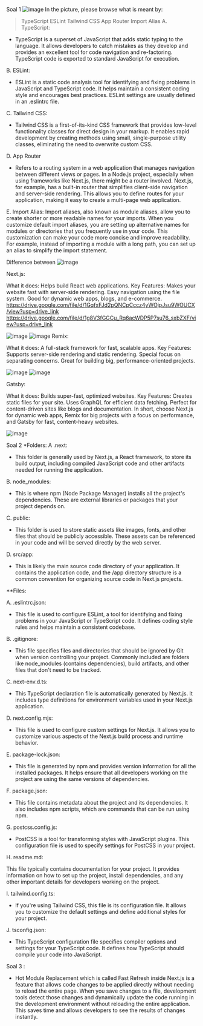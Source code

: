 Soal 1
![image](https://drive.google.com/uc?export=view&id=1pJY0VCpN7BH5jRhANfHXGug0Jv6HFg3w)
In the picture, please browse what is meant by:
> TypeScript
> ESLint
> Tailwind CSS
> App Router
> Import Alias
A. TypeScript:
- TypeScript is a superset of JavaScript that adds static typing to the language. It allows developers to catch mistakes as they develop and provides an excellent tool for code navigation and re-factoring. TypeScript code is exported to standard JavaScript for execution.

B. ESLint:
- ESLint is a static code analysis tool for identifying and fixing problems in JavaScript and TypeScript code. It helps maintain a consistent coding style and encourages best practices. ESLint settings are usually defined in an .eslintrc file.

C. Tailwind CSS: 
- Tailwind CSS is a first-of-its-kind CSS framework that provides low-level functionality classes for direct design in your markup. It enables rapid development by creating methods using small, single-purpose utility classes, eliminating the need to overwrite custom CSS.

D. App Router
- Refers to a routing system in a web application that manages navigation between different views or pages. In a Node.js project, especially when using frameworks like Next.js, there might be a router involved. Next.js, for example, has a built-in router that simplifies client-side navigation and server-side rendering. This allows you to define routes for your application, making it easy to create a multi-page web application.

E. Import Alias:
Import aliases, also known as module aliases, allow you to create shorter or more readable names for your imports. When you customize default import aliases, you are setting up alternative names for modules or directories that you frequently use in your code. This customization can make your code more concise and improve readability. For example, instead of importing a module with a long path, you can set up an alias to simplify the import statement.

Difference between
![image](https://drive.google.com/uc?export=view&id=1ea-gSS_T4GjJGfn1dN9gtVSvJM2NduYy)

Next.js:

What it does: Helps build React web applications.
Key Features:
Makes your website fast with server-side rendering.
Easy navigation using the file system.
Good for dynamic web apps, blogs, and e-commerce.
https://drive.google.com/file/d/1GqfxFJd2pQNCpCccz4yWOjpJsu9WOUCX/view?usp=drive_link
https://drive.google.com/file/d/1g8V3fGGCu_Rq6acWDP5P7su76_sxbZXF/view?usp=drive_link

![image](https://drive.google.com/uc?export=view&id=1GqfxFJd2pQNCpCccz4yWOjpJsu9WOUCX)
![image](https://drive.google.com/uc?export=view&id=1g8V3fGGCu_Rq6acWDP5P7su76_sxbZXF)
Remix:

What it does: A full-stack framework for fast, scalable apps.
Key Features:
Supports server-side rendering and static rendering.
Special focus on separating concerns.
Great for building big, performance-oriented projects.

![image](https://drive.google.com/uc?export=view&id=1qSsdzveCVe3FA8LHUpYPgOB6OzO5JjCL)
![image](https://drive.google.com/uc?export=view&id=1kNuZv12hAWjxefifTGVvrxaNF1I4YD0s)

Gatsby:

What it does: Builds super-fast, optimized websites.
Key Features:
Creates static files for your site.
Uses GraphQL for efficient data fetching.
Perfect for content-driven sites like blogs and documentation.
In short, choose Next.js for dynamic web apps, Remix for big projects with a focus on performance, and Gatsby for fast, content-heavy websites.

![image](https://drive.google.com/uc?export=view&id=1cTD85zvoFmRZczQ-xhVTJZC2GktoBTJp)

Soal 2
*Folders:
A .next:

- This folder is generally used by Next.js, a React framework, to store its build output, including compiled JavaScript code and other artifacts needed for running the application.

B. node_modules:

- This is where npm (Node Package Manager) installs all the project's dependencies. These are external libraries or packages that your project depends on.

C. public:

- This folder is used to store static assets like images, fonts, and other files that should be publicly accessible. These assets can be referenced in your code and will be served directly by the web server.

D. src/app:

- This is likely the main source code directory of your application. It contains the application code, and the /app directory structure is a common convention for organizing source code in Next.js projects.

**Files:

A. .eslintrc.json:

- This file is used to configure ESLint, a tool for identifying and fixing problems in your JavaScript or TypeScript code. It defines coding style rules and helps maintain a consistent codebase.

B. .gitignore:

- This file specifies files and directories that should be ignored by Git when version controlling your project. Commonly included are folders like node_modules (contains dependencies), build artifacts, and other files that don't need to be tracked.

C. next-env.d.ts:

- This TypeScript declaration file is automatically generated by Next.js. It includes type definitions for environment variables used in your Next.js application.

D. next.config.mjs:

- This file is used to configure custom settings for Next.js. It allows you to customize various aspects of the Next.js build process and runtime behavior.

E. package-lock.json:

- This file is generated by npm and provides version information for all the installed packages. It helps ensure that all developers working on the project are using the same versions of dependencies.

F. package.json:

- This file contains metadata about the project and its dependencies. It also includes npm scripts, which are commands that can be run using npm.

G. postcss.config.js:

- PostCSS is a tool for transforming styles with JavaScript plugins. This configuration file is used to specify settings for PostCSS in your project.

H. readme.md:

 This file typically contains documentation for your project. It provides information on how to set up the project, install dependencies, and any other important details for developers working on the project.

I. tailwind.config.ts:

- If you're using Tailwind CSS, this file is its configuration file. It allows you to customize the default settings and define additional styles for your project.

J. tsconfig.json:

- This TypeScript configuration file specifies compiler options and settings for your TypeScript code. It defines how TypeScript should compile your code into JavaScript.


Soal 3 : 
- Hot Module Replacement which is called Fast Refresh inside Next.js is a feature that allows code changes to be applied directly without needing to reload the entire page. When you save changes to a file, development tools detect those changes and dynamically update the code running in the development environment without reloading the entire application. This saves time and allows developers to see the results of changes instantly.
